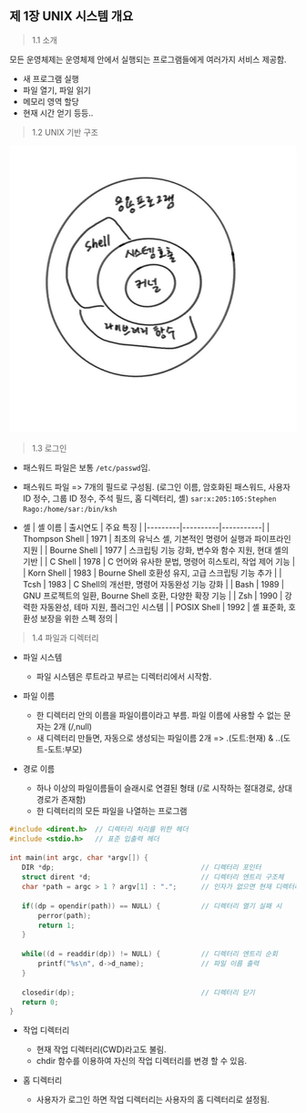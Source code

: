 ## 제 1장 UNIX 시스템 개요

> 1.1 소개

모든 운영체제는 운영체제 안에서 실행되는 프로그램들에게 여러가지 서비스 제공함.

- 새 프로그램 실행
- 파일 열기, 파일 읽기
- 메모리 영역 할당
- 현재 시간 얻기 등등..

> 1.2 UNIX 기반 구조

 <img src="./유닉스_운영체제_기반구조.jpg" />

> 1.3 로그인

- 패스워드 파일은 보통 `/etc/passwd`임.
- 패스워드 파일 => 7개의 필드로 구성됨. (로그인 이름, 암호화된 패스워드, 사용자 ID 정수, 그룹 ID 정수, 주석 필드, 홈 디렉터리, 셸)
  `sar:x:205:105:Stephen Rago:/home/sar:/bin/ksh`

- 셸
  | 셸 이름 | 출시연도 | 주요 특징 |
  |---------|----------|-----------|
  | Thompson Shell | 1971 | 최초의 유닉스 셸, 기본적인 명령어 실행과 파이프라인 지원 |
  | Bourne Shell | 1977 | 스크립팅 기능 강화, 변수와 함수 지원, 현대 셸의 기반 |
  | C Shell | 1978 | C 언어와 유사한 문법, 명령어 히스토리, 작업 제어 기능 |
  | Korn Shell | 1983 | Bourne Shell 호환성 유지, 고급 스크립팅 기능 추가 |
  | Tcsh | 1983 | C Shell의 개선판, 명령어 자동완성 기능 강화 |
  | Bash | 1989 | GNU 프로젝트의 일환, Bourne Shell 호환, 다양한 확장 기능 |
  | Zsh | 1990 | 강력한 자동완성, 테마 지원, 플러그인 시스템 |
  | POSIX Shell | 1992 | 셸 표준화, 호환성 보장을 위한 스펙 정의 |

> 1.4 파일과 디렉터리

- 파일 시스템

  - 파일 시스템은 루트라고 부르는 디렉터리에서 시작함.

- 파일 이름

  - 한 디렉터리 안의 이름을 파일이름이라고 부름. 파일 이름에 사용할 수 없는 문자는 2개 (/,null)
  - 새 디렉터리 만들면, 자동으로 생성되는 파일이름 2개 => .(도트:현재) & ..(도트-도트:부모)

- 경로 이름
  - 하나 이상의 파일이름들이 슬래시로 연결된 형태 (/로 시작하는 절대경로, 상대경로가 존재함)
  - 한 디렉터리의 모든 파일을 나열하는 프로그램

```c
#include <dirent.h>  // 디렉터리 처리를 위한 헤더
#include <stdio.h>   // 표준 입출력 헤더

int main(int argc, char *argv[]) {
   DIR *dp;                                    // 디렉터리 포인터
   struct dirent *d;                           // 디렉터리 엔트리 구조체
   char *path = argc > 1 ? argv[1] : ".";      // 인자가 없으면 현재 디렉터리

   if((dp = opendir(path)) == NULL) {          // 디렉터리 열기 실패 시
       perror(path);
       return 1;
   }

   while((d = readdir(dp)) != NULL) {          // 디렉터리 엔트리 순회
       printf("%s\n", d->d_name);              // 파일 이름 출력
   }

   closedir(dp);                               // 디렉터리 닫기
   return 0;
}

```

- 작업 디렉터리

  - 현재 작업 디렉터리(CWD)라고도 불림.
  - chdir 함수를 이용하여 자신의 작업 디렉터리를 변경 할 수 있음.

- 홈 디렉터리
  - 사용자가 로그인 하면 작업 디렉터리는 사용자의 홈 디렉터리로 설정됨.
